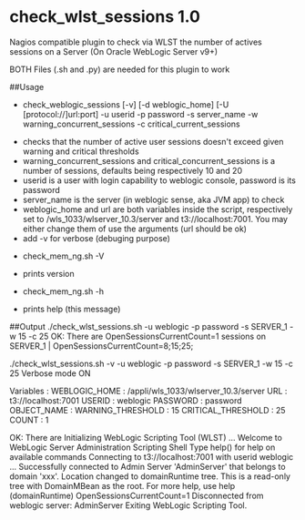 # check_wlst_sessions 1.0
Nagios compatible plugin to check via WLST the number of actives sessions on a Server (On Oracle WebLogic Server v9+)

BOTH Files (.sh and .py) are needed for this plugin to work

##Usage
* check_weblogic_sessions [-v] [-d weblogic_home] [-U [protocol://]url:port] -u userid -p password -s server_name -w warning_concurrent_sessions -c critical_current_sessions
 - checks that the number of active user sessions doesn't exceed given warning and critical thresholds
 - warning_concurrent_sessions and critical_concurrent_sessions is a number of sessions, defaults being respectively 10 and 20
 - userid is a user with login capability to weblogic console, password is its password
 - server_name is the server (in weblogic sense, aka JVM app) to check
 - weblogic_home and url are both variables inside the script, respectively set to /wls_1033/wlserver_10.3/server and t3://localhost:7001. You may either change them of use the arguments (url should be ok)
 - add -v for verbose (debuging purpose)
* check_mem_ng.sh -V
 - prints version
* check_mem_ng.sh -h
 - prints help (this message)
 
##Output
./check_wlst_sessions.sh -u weblogic -p password -s SERVER_1 -w 15 -c 25
  OK: There are OpenSessionsCurrentCount=1 sessions on SERVER_1 | OpenSessionsCurrentCount=8;15;25;

./check_wlst_sessions.sh -v -u weblogic -p password -s SERVER_1 -w 15 -c 25
  Verbose mode ON
  
  Variables :
  WEBLOGIC_HOME : /appli/wls_1033/wlserver_10.3/server
  URL : t3://localhost:7001
  USERID : weblogic
  PASSWORD : password
  OBJECT_NAME :
  WARNING_THRESHOLD : 15
  CRITICAL_THRESHOLD : 25
  COUNT : 1 
  
  OK: There are Initializing WebLogic Scripting Tool (WLST) ... 
  Welcome to WebLogic Server Administration Scripting Shell 
  Type help() for help on available commands 
  Connecting to t3://localhost:7001 with userid weblogic ... 
  Successfully connected to Admin Server 'AdminServer' that belongs to domain 'xxx'. 
  Location changed to domainRuntime tree. 
  This is a read-only tree with DomainMBean as the root. 
  For more help, use help
  (domainRuntime) OpenSessionsCurrentCount=1 
  Disconnected from weblogic server: AdminServer 
  Exiting WebLogic Scripting Tool. 
